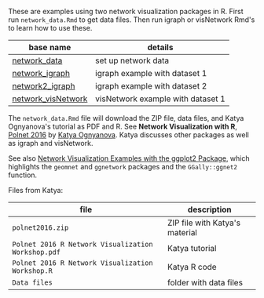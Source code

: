 These are examples using two network visualization packages in R.
First run `network_data.Rmd` to get data files. Then run igraph or visNetwork Rmd's to learn how to use these.

base name | details
--------- | ---------
[network_data](network_data.Rmd) | set up network data
[network_igraph](network_igraph.Rmd) | igraph example with dataset 1
[network2_igraph](network2_igraph.Rmd) | igraph example with dataset 2
[network_visNetwork](network_visNetwork.Rmd) | visNetwork example with dataset 1

The `network_data.Rmd` file will download the ZIP file, data files, and Katya Ognyanova's tutorial as PDF and R. See **Network Visualization with R**, [Polnet 2016](http://www.kateto.net/polnet2016) by [Katya Ognyanova](http://kateto.net/network-visualization). Katya discusses other packages as well as igraph and visNetwork.

See also [Network Visualization Examples with the ggplot2 Package](https://mran.microsoft.com/snapshot/2017-08-18/web/packages/ggCompNet/vignettes/examples-from-paper.html), which highlights the `geomnet` and `ggnetwork` packages and the `GGally::ggnet2` function. 

Files from Katya:

file | description
-----|------------
`polnet2016.zip` | ZIP file with Katya's material
`Polnet 2016 R Network Visualization Workshop.pdf` | Katya tutorial
`Polnet 2016 R Network Visualization Workshop.R` | Katya R code
`Data files` | folder with data files
